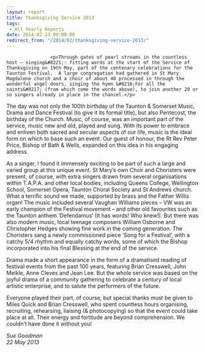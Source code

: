 ```yaml
---
layout: report
title: Thanksgiving Service 2013
tags: 
 - All Yearly Reports
date: 2014-02-23 09:00:00
redirect_from: "/2014/02/thanksgiving-service-2013/"
---
```

<section>

                    
                    <p>Through gates of pearl streams in the countless host – singing&#8221;: fitting words at the start of the Service of Thanksgiving on 19th May, part of the centenary celebrations for the Taunton Festival.  A large congregation had gathered in St Mary Magdalene church and a choir of about 40 processed in through the wonderful angel doors, singing the hymn &#8216;For all the saints&#8217; (from which come the words above), to join another 20 or so singers already in place in the chancel.</p>
<p>The day was not only the 100th birthday of the Taunton &#038; Somerset Music, Drama and Dance Festival (to give it its formal title), but also Pentecost, the birthday of the Church.  Music, of course, was an important part of the service, music new and old, played and sung.  With its power to embrace and enliven both sacred and secular aspects of our life, music is the ideal form on which to base such an event.  Our guest of honour, the Rt Rev Peter Price, Bishop of Bath &#038; Wells, expanded on this idea in his engaging address. </p>
<p>As a singer, I found it immensely exciting to be part of such a large and varied group at this unique event.  St Mary&#8217;s own Choir and Choristers were present, of course, with extra singers drawn from several organisations within T.A.P.A. and other local bodies, including Queens College, Wellington School, Somerset Opera, Taunton Choral Society and St Andrews church.  What a terrific sound we made, supported by brass and the Father Willis organ!  The music included several Vaughan Williams pieces – VW was an early champion of the Festival movement – and other old favourites such as the Taunton anthem &#8216;Defendamus&#8217; (It has words! Who knew!).  But there was also modern music, local teenage composers William Osborne and Christopher Hedges showing fine work in the coming generation.  The Choristers sang a newly commissioned piece &#8216;Song for a Festival&#8217;, with a catchy 5/4 rhythm and equally catchy words, some of which the Bishop incorporated into his final Blessing at the end of the service.</p>
<p>Drama made a short appearance in the form of a dramatised reading of festival events from the past 100 years, featuring Brian Cresswell, John Meikle, Anne Cleves and Jean Lee.  But the whole service was based on the joyful drama of a community gathering to celebrate a century of local artistic enterprise, and to salute the performers of the future.</p>
<p>Everyone played their part, of course, but special thanks must be given to Miles Quick and Brian Cresswell, who spent countless hours organising, recruiting, rehearsing, liaising (&#038; photocopying) so that the event could take place at all.  Their energy and fortitude are beyond comprehension.  We couldn&#8217;t have done it without you!</p>
<p><em>Sue Goodman<br />
22 May 2013</em></p>

                
</section>
